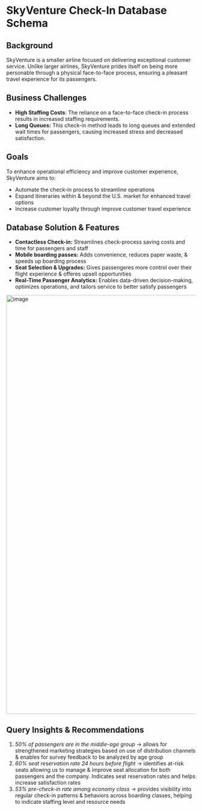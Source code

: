 # SkyVenture Check-In Database Schema

## Background

SkyVenture is a smaller airline focused on delivering exceptional customer service. Unlike larger airlines, SkyVenture prides itself on being more personable through a physical face-to-face process, ensuring a pleasant travel experience for its passengers.

## Business Challenges
- **High Staffing Costs**: The reliance on a face-to-face check-in process results in increased staffing requirements.
- **Long Queues:** This check-in method leads to long queues and extended wait times for passengers, causing increased stress and decreased satisfaction.

## Goals
To enhance operational efficiency and improve customer experience, SkyVenture aims to:
- Automate the check-in process to streamline operations
- Expand itineraries within & beyond the U.S. market for enhanced travel options
- Increase customer loyalty through improve customer travel experience

## Database Solution & Features
- **Contactless Check-in:** Streamlines check-process saving costs and time for passengers and staff
- **Mobile boarding passes:** Adds convenience, reduces paper waste, & speeds up boarding process
- **Seat Selection & Upgrades:** Gives passengeres more control over their flight experience & offeres upsell opportunities
- **Real-Time Passenger Analytics:** Enables data-driven decision-making, optimizes operations, and tailors service to better satisfy passengers
<img width="1114" alt="image" src="https://github.com/user-attachments/assets/f946383e-2d26-4e7f-b15c-5af4cd0bb9ae">

## Query Insights & Recommendations
1. _50% of passengers are in the middle-age group_ → allows for strengthened marketing strategies based on use of distribution channels & enables for survey feedback to be analyzed by age group
2. _60% seat reservation rate 24 hours before flight_ → identifies at-risk seats allowing us to manage & improve seat allocation for both passengers and the company. Indicates seat reservation rates and helps increase satisfaction rates
3. _53% pre-check-in rate among economy class_ → provides visibility into regular check-in patterns & behaviors across boarding classes, helping to indicate staffing level and resource needs

